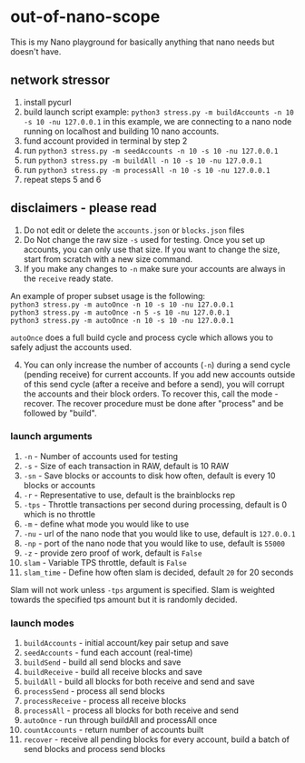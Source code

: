 # out-of-nano-scope

This is my Nano playground for basically anything that nano needs but doesn't have.

## network stressor

1. install pycurl
2. build launch script
example: `python3 stress.py -m buildAccounts -n 10 -s 10 -nu 127.0.0.1`
in this example, we are connecting to a nano node running on localhost
and building 10 nano accounts.
3. fund account provided in terminal by step 2
4. run `python3 stress.py -m seedAccounts -n 10 -s 10 -nu 127.0.0.1`
5. run `python3 stress.py -m buildAll -n 10 -s 10 -nu 127.0.0.1`
6. run `python3 stress.py -m processAll -n 10 -s 10 -nu 127.0.0.1`
7. repeat steps 5 and 6

## disclaimers - please read

1. Do not edit or delete the `accounts.json` or `blocks.json` files
2. Do Not change the raw size `-s` used for testing. Once you set up accounts, you can only use that size. If you want to change the size, start from scratch with a new size command.
3. If you make any changes to `-n` make sure your accounts are always in the `receive` ready state.<br />

An example of proper subset usage is the following:<br />
`python3 stress.py -m autoOnce -n 10 -s 10 -nu 127.0.0.1`<br />
`python3 stress.py -m autoOnce -n 5 -s 10 -nu 127.0.0.1`<br />
`python3 stress.py -m autoOnce -n 10 -s 10 -nu 127.0.0.1`<br />

`autoOnce` does a full build cycle and process cycle which allows you to safely adjust the accounts used.

4. You can only increase the number of accounts (`-n`) during a send cycle (pending receive) for current accounts. If you add new accounts outside of this send cycle (after a receive and before a send), you will corrupt the accounts and their block orders. To recover this, call the mode - recover. The recover procedure must be done after "process" and be followed by "build".

### launch arguments

1. `-n` - Number of accounts used for testing
2. `-s` - Size of each transaction in RAW, default is 10 RAW
3. `-sn` - Save blocks or accounts to disk how often, default is every 10 blocks or accounts
4. `-r` - Representative to use, default is the brainblocks rep
5. `-tps` - Throttle transactions per second during processing, default is 0 which is no throttle
6. `-m` - define what mode you would like to use
7. `-nu` - url of the nano node that you would like to use, default is `127.0.0.1`
8. `-np` - port of the nano node that you would like to use, default is `55000`
9. `-z` - provide zero proof of work, default is `False`
10. `slam` - Variable TPS throttle, default is `False`
11. `slam_time` - Define how often slam is decided, default `20` for 20 seconds

Slam will not work unless `-tps` argument is specified. Slam is weighted towards the specified tps amount but it is randomly decided.

### launch modes

1. `buildAccounts` - initial account/key pair setup and save
2. `seedAccounts` - fund each account (real-time)
3. `buildSend` - build all send blocks and save
4. `buildReceive` - build all receive blocks and save
5. `buildAll` - build all blocks for both receive and send and save
6. `processSend` - process all send blocks
7. `processReceive` - process all receive blocks
8. `processAll` - process all blocks for both receive and send
9. `autoOnce` - run through buildAll and processAll once
10. `countAccounts` - return number of accounts built
11. `recover` - receive all pending blocks for every account, build a batch of send blocks and process send blocks
